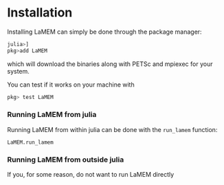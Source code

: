 # Installation

Installing LaMEM can simply be done through the package manager:
```julia
julia>]
pkg>add LaMEM
```
which will download the binaries along with PETSc and mpiexec for your system.

You can test if it works on your machine with
```julia
pkg> test LaMEM
```

### Running LaMEM from julia
Running LaMEM from within julia can be done with the `run_lamem` function:

```@docs
LaMEM.run_lamem
```


### Running LaMEM from outside julia
If you, for some reason, do not want to run LaMEM directly 